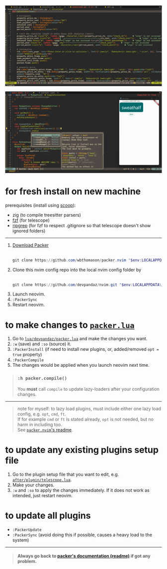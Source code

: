 ![python tkinter with neovim](./screenshots/screenshot.png)

<!-- ![react native with neovim](./screenshots/screenshot3.png) -->

![flutter with neovim](./screenshots/screenshot4.png)

# for fresh install on new machine

prerequisites (install using [scoop](https://scoop.sh)):

- zig (to compile treesitter parsers)
- [fzf](https://github.com/junegunn/fzf) (for telescope)
- [ripgrep](https://github.com/BurntSushi/ripgrep) (for fzf to respect
  .gitignore so that telescope doesn't show ignored folders)

---

1. [Download Packer](https://github.com/wbthomason/packer.nvim#quickstart)
   <br><br>
   ```powershell
   git clone https://github.com/wbthomason/packer.nvim "$env:LOCALAPPDATA\nvim-data\site\pack\packer\start\packer.nvim"
   ```
2. Clone this nvim config repo into the local nvim config folder by
   <br><br>
   ```powershell
   git clone https://github.com/devpandaz/nvim.git "$env:LOCALAPPDATA\nvim"
   ```
3. Launch neovim.
4. `:PackerSync`
5. Restart neovim.

# to make changes to [`packer.lua`](https://github.com/devpandaz/nvim/blob/main/lua/devpandaz/packer.lua)

1. Go to
   [`lua/devpandaz/packer.lua`](https://github.com/devpandaz/nvim/blob/main/lua/devpandaz/packer.lua)
   and make the changes you want.
2. `:w` (save) and `:so` (source) it.
3. `:PackerInstall` (if need to install new plugins, or, added/removed
   `opt = true` property)
4. `:PackerCompile`
5. The changes would be applied when you launch neovim next time.

> ### `:h packer.compile()`
>
> You **must** call `compile` to update lazy-loaders after your configuration
> changes.

---

> note for myself: to lazy load plugins, must include either one lazy load
> config, e.g. `opt`, `cmd`, `ft`.\
> If for example `cmd` or `ft` is stated already, `opt` is not needed, but no
> harm in including too.\
> See
> [`packer.nvim`'s readme](https://github.com/wbthomason/packer.nvim/blob/1d0cf98a561f7fd654c970c49f917d74fafe1530/README.md?plain=1#LL394C42-L394C42).

# to update any existing plugins setup file

1. Go to the plugin setup file that you want to edit, e.g.
   [`after/plugin/telescope.lua`](https://github.com/devpandaz/nvim/blob/main/after/plugin/telescope.lua).
2. Make your changes.
3. `:w` and `:so` to apply the changes immediately. If it does not work as
   intended, just restart neovim.

# to update all plugins

- `:PackerUpdate`
- `:PackerSync` (avoid doing this if possible, causes a heavy load to the
  system)

---

> #### Always go back to [packer's documentation (readme)](https://github.com/wbthomason/packer.nvim/blob/master/README.md) if got any problem.
